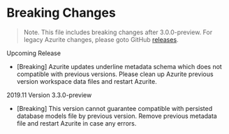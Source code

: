 # Breaking Changes

> Note. This file includes breaking changes after 3.0.0-preview. For legacy Azurite changes, please goto GitHub [releases](https://github.com/Azure/Azurite/releases).

Upcoming Release

- [Breaking] Azurite updates underline metadata schema which does not compatible with previous versions. Please clean up Azurite previous version workspace data files and restart Azurite.

2019.11 Version 3.3.0-preview

- [Breaking] This version cannot guarantee compatible with persisted database models file by previous version. Remove previous metadata file and restart Azurite in case any errors.
